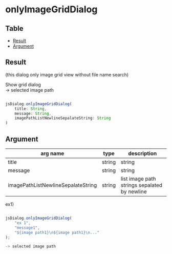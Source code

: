# onlyImageGridDialog


Table
-----------------

* [Result](#result)
* [Argument](#argument)


## Result

(this dialog only image grid view without file name search)

Show grid dialog    
-> selected image path  


```js.js

jsDialog.onlyImageGridDialog(
	title: String,
	message: String,
	imagePathListNewlineSepalateString: String
)
```

## Argument

| arg name | type | description |
| -------- | -------- | -------- |
| title | string | string |
| message | string | string |
| imagePathListNewlineSepalateString | string | list image path strings sepalated by newline |

ex1)

```js.js

jsDialog.onlyImageGridDialog(
	"ex 1",
	"message1",
	"${image path1}\n${image path1}\n..."
);

-> selected image path

```
